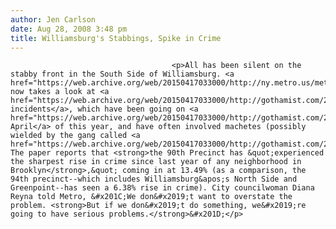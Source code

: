 ```yaml
---
author: Jen Carlson
date: Aug 28, 2008 3:48 pm
title: Williamsburg's Stabbings, Spike in Crime
---
```


	
										<p>All has been silent on the stabby front in the South Side of Williamsburg. <a href="https://web.archive.org/web/20150417033000/http://ny.metro.us/metro/local/article/A_spike_in_crime_has_Williamsburg_wary/13499.html">Metro</a> now takes a look at <a href="https://web.archive.org/web/20150417033000/http://gothamist.com/2008/07/12/stabbings.php">the incidents</a>, which have been going on <a href="https://web.archive.org/web/20150417033000/http://gothamist.com/2008/04/18/machetes_and_kn.php">since April</a> of this year, and have often involved machetes (possibly wielded by the gang called <a href="https://web.archive.org/web/20150417033000/http://gothamist.com/2008/07/14/williamsburg_gang_warefare_meets_yo.php">Trinitarios</a>). The paper reports that <strong>the 90th Precinct has &quot;experienced the sharpest rise in crime since last year of any neighborhood in Brooklyn</strong>,&quot; coming in at 13.49% (as a comparison, the 94th precinct--which includes Williamsburg&apos;s North Side and Greenpoint--has seen a 6.38% rise in crime). City councilwoman Diana Reyna told Metro, &#x201C;We don&#x2019;t want to overstate the problem. <strong>But if we don&#x2019;t do something, we&#x2019;re going to have serious problems.</strong>&#x201D;</p>					
										
									
				